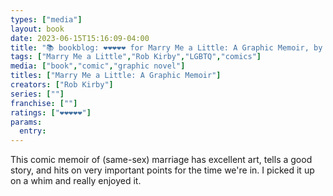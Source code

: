 ```yaml
---
types: ["media"]
layout: book
date: 2023-06-15T15:16:09-04:00
title: "📚 bookblog: ❤️❤️❤️❤️❤️ for Marry Me a Little: A Graphic Memoir, by Rob Kirby"
tags: ["Marry Me a Little","Rob Kirby","LGBTQ","comics"]
media: ["book","comic","graphic novel"]
titles: ["Marry Me a Little: A Graphic Memoir"]
creators: ["Rob Kirby"]
series: [""]
franchise: [""]
ratings: ["❤️❤️❤️❤️❤️"]
params:
  entry:
---
```

This comic memoir of (same-sex) marriage has excellent art, tells a good story, and hits on very important points for the time we're in. I picked it up on a whim and really enjoyed it.
